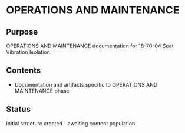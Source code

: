 # OPERATIONS AND MAINTENANCE

## Purpose
OPERATIONS AND MAINTENANCE documentation for 18-70-04 Seat Vibration Isolation.

## Contents
- Documentation and artifacts specific to OPERATIONS AND MAINTENANCE phase

## Status
Initial structure created - awaiting content population.
